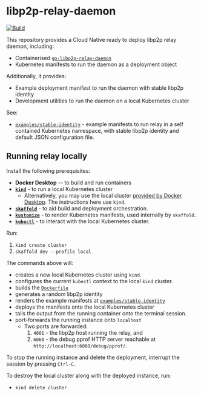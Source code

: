 # libp2p-relay-daemon

[![Build](https://github.com/masih/libp2p-relay-daemon/actions/workflows/build.yml/badge.svg)](https://github.com/masih/libp2p-relay-daemon/actions/workflows/build.yml)

This repository provides a Cloud Native ready to deploy libp2p relay daemon, including:

* Containerised [`go-libp2p-relay-daemon`](https://github.com/libp2p/go-libp2p-relay-daemon)
* Kubernetes manifests to run the daemon as a deployment object

Additionally, it provides:

* Example deployment manifest to run the daemon with stable libp2p identity
* Development utilities to run the daemon on a local Kubernetes cluster

See:

* [`examples/stable-identity`](examples/stable-identity) - example manifests to run relay in a self
  contained Kubernetes namespace, with stable libp2p identity and default JSON configuration file.

## Running relay locally

Install the following prerequisites:

* **Docker Desktop** -- to build and run containers
* **[`kind`](https://kind.sigs.k8s.io)** - to run a local Kubernetes cluster
    * Alternatively, you may use the local
      cluster [provided by Docker Desktop](https://docs.docker.com/desktop/kubernetes/). The
      instructions here use `kind`.
* **[`skaffold`](https://skaffold.dev)** - to aid build and deployment orchestration.
* **[`kustomize`](https://kustomize.io)** - to render Kubernetes manifests, used internally
  by `skaffold`.
* **[`kubectl`](https://kustomize.io)** - to interact with the local Kubernetes cluster.

Run:

1. `kind create cluster`
2. `skaffold dev --profile local`

The commands above will:

* creates a new local Kubernetes cluster using `kind`.
* configures the current `kubectl` context to the local `kind` cluster.
* builds the [`Dockerfile`](Dockerfile)
* generates a random libp2p identity
* renders the example manifests at [`examples/stable-identity`](examples/stable-identity)
* deploys the manifests onto the local Kubernetes cluster
* tails the output from the running container onto the terminal session.
* port-forwards the running instance onto `localhost`
  * Two ports are forwarded: 
    1. `4001` - the libp2p host running the relay, and
    2. `6060` - the debug pprof HTTP server reachable at `http://localhost:6060/debug/pprof/`.

To stop the running instance and delete the deployment, interrupt the session by pressing `Ctrl-C`.

To destroy the local cluster along with the deployed instance, run:

* `kind delete cluster`

